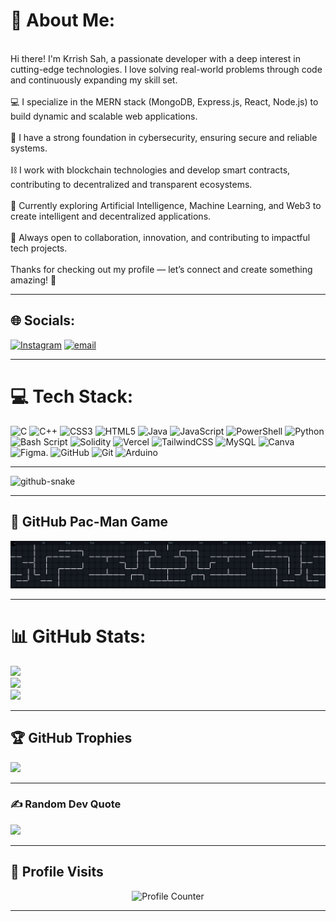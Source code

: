 # 💫 About Me:
<br>Hi there! I'm Krrish Sah, a passionate developer with a deep interest in cutting-edge technologies. I love solving real-world problems through code and continuously expanding my skill set.<br><br>💻 I specialize in the MERN stack (MongoDB, Express.js, React, Node.js) to build dynamic and scalable web applications.<br><br>🔐 I have a strong foundation in cybersecurity, ensuring secure and reliable systems.<br><br>⛓️ I work with blockchain technologies and develop smart contracts, contributing to decentralized and transparent ecosystems.<br><br>🤖 Currently exploring Artificial Intelligence, Machine Learning, and Web3 to create intelligent and decentralized applications.<br><br>🤝 Always open to collaboration, innovation, and contributing to impactful tech projects.<br><br>Thanks for checking out my profile — let’s connect and create something amazing! 🚀

---

## 🌐 Socials:
[![Instagram](https://img.shields.io/badge/Instagram-%23E4405F.svg?logo=Instagram&logoColor=white)](https://instagram.com/ig_kxrish.16) [![email](https://img.shields.io/badge/Email-D14836?logo=gmail&logoColor=white)](mailto:krrishsah1611@gmail.com) 

---

# 💻 Tech Stack:
![C](https://img.shields.io/badge/c-%2300599C.svg?style=for-the-badge&logo=c&logoColor=white) ![C++](https://img.shields.io/badge/c++-%2300599C.svg?style=for-the-badge&logo=c%2B%2B&logoColor=white) ![CSS3](https://img.shields.io/badge/css3-%231572B6.svg?style=for-the-badge&logo=css3&logoColor=white) ![HTML5](https://img.shields.io/badge/html5-%23E34F26.svg?style=for-the-badge&logo=html5&logoColor=white) ![Java](https://img.shields.io/badge/java-%23ED8B00.svg?style=for-the-badge&logo=openjdk&logoColor=white) ![JavaScript](https://img.shields.io/badge/javascript-%23323330.svg?style=for-the-badge&logo=javascript&logoColor=%23F7DF1E) ![PowerShell](https://img.shields.io/badge/PowerShell-%235391FE.svg?style=for-the-badge&logo=powershell&logoColor=white) ![Python](https://img.shields.io/badge/python-3670A0?style=for-the-badge&logo=python&logoColor=ffdd54) ![Bash Script](https://img.shields.io/badge/bash_script-%23121011.svg?style=for-the-badge&logo=gnu-bash&logoColor=white) ![Solidity](https://img.shields.io/badge/Solidity-%23363636.svg?style=for-the-badge&logo=solidity&logoColor=white) ![Vercel](https://img.shields.io/badge/vercel-%23000000.svg?style=for-the-badge&logo=vercel&logoColor=white) ![TailwindCSS](https://img.shields.io/badge/tailwindcss-%2338B2AC.svg?style=for-the-badge&logo=tailwind-css&logoColor=white) ![MySQL](https://img.shields.io/badge/mysql-4479A1.svg?style=for-the-badge&logo=mysql&logoColor=white) ![Canva](https://img.shields.io/badge/Canva-%2300C4CC.svg?style=for-the-badge&logo=Canva&logoColor=white) ![Figma](https://img.shields.io/badge/figma-%23F24E1E.svg?style=for-the-badge&logo=figma&logoColor=white). ![GitHub](https://img.shields.io/badge/github-%23121011.svg?style=for-the-badge&logo=github&logoColor=white) ![Git](https://img.shields.io/badge/git-%23F05033.svg?style=for-the-badge&logo=git&logoColor=white) ![Arduino](https://img.shields.io/badge/-Arduino-00979D?style=for-the-badge&logo=Arduino&logoColor=white)

---

<picture>
  <source media="(prefers-color-scheme: dark)" srcset="https://raw.githubusercontent.com/tobiasmeyhoefer/tobiasmeyhoefer/output/github-snake-dark.svg" />
  <source media="(prefers-color-scheme: light)" srcset="https://raw.githubusercontent.com/tobiasmeyhoefer/tobiasmeyhoefer/output/github-snake.svg" />
  <img alt="github-snake" src="https://raw.githubusercontent.com/tobiasmeyhoefer/tobiasmeyhoefer/output/github-snake.svg" />
</picture>

---

## 👾 **GitHub Pac-Man Game**
<p align="center">
  <img src="https://raw.githubusercontent.com/normie69K/normie69K/output/pacman-contribution-graph-dark.svg" alt="Pac-Man Animation">
</p>

---


# 📊 GitHub Stats:

![](https://github-readme-stats.vercel.app/api?username=krrish1611&theme=dark&hide_border=false&include_all_commits=false&count_private=false)<br/>
![](https://nirzak-streak-stats.vercel.app/?user=krrish1611&theme=dark&hide_border=false)<br/>
![](https://github-readme-stats.vercel.app/api/top-langs/?username=krrish1611&theme=dark&hide_border=false&include_all_commits=false&count_private=false&layout=compact)

---

## 🏆 GitHub Trophies
![](https://github-profile-trophy.vercel.app/?username=krrish1611&theme=radical&no-frame=false&no-bg=true&margin-w=4)

---

### ✍️ Random Dev Quote
![](https://quotes-github-readme.vercel.app/api?type=horizontal&theme=radical)

---

## 👀 **Profile Visits**
<p align="center">
  <img src="https://profile-counter.glitch.me/normie69K/count.svg" alt="Profile Counter" />
</p>

---


